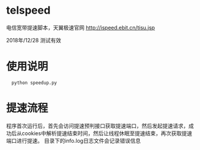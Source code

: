 # telspeed
电信宽带提速脚本，天翼极速官网 http://ispeed.ebit.cn/tisu.jsp

2018年/12/28 测试有效

# 使用说明
```
  python speedup.py
```

# 提速流程
程序首次运行后，首先会访问提速预判接口获取提速端口，然后发起提速请求，成功后从cookies中解析提速结束时间，然后让线程休眠至提速结束，再次获取提速端口进行提速。
目录下的info.log日志文件会记录错误信息
